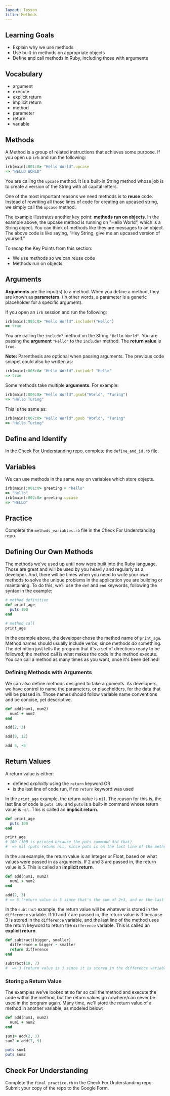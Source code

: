 ```yaml
---
layout: lesson
title: Methods
---
```


## Learning Goals

- Explain why we use methods
- Use built-in methods on appropriate objects
- Define and call methods in Ruby, including those with arguments

## Vocabulary

- argument
- execute
- explicit return
- implicit return
- method
- parameter
- return
- variable

## Methods

A Method is a group of related instructions that achieves some purpose. If you open up `irb` and run the following:

```ruby
irb(main):001:0> "Hello World".upcase
=> "HELLO WORLD"
```

You are calling the `upcase` method. It is a built-in String method whose job is to create a version of the String with all capital letters.

One of the most important reasons we need methods is to **reuse** code. Instead of rewriting all those lines of code for creating an upcased string, we simply call the `upcase` method.

The example illustrates another key point: **methods run on objects**. In the example above, the upcase method is running on "Hello World", which is a String object. You can think of methods like they are messages to an object. The above code is like saying, “Hey String, give me an upcased version of yourself.”

To recap the Key Points from this section:
- We use methods so we can reuse code
- Methods run on objects

## Arguments

**Arguments** are the input(s) to a method. When you define a method, they are known as **parameters**. (In other words, a parameter is a generic placeholder for a specific argument).

If you open an `irb` session and run the following:

```ruby
irb(main):005:0> "Hello World".include?("Hello")
=> true
```

You are calling the `include?` method on the String `"Hello World"`. You are passing the **argument** `"Hello"` to the `include?` method. The **return value** is `true`.

**Note:** Parenthesis are optional when passing arguments. The previous code snippet could also be written as:

```ruby
irb(main):005:0> "Hello World".include? "Hello"
=> true
```

Some methods take multiple **arguments**. For example:

```ruby
irb(main):006:0> "Hello World".gsub("World", "Turing")
=> "Hello Turing"
```

This is the same as:

```ruby
irb(main):007:0> "Hello World".gsub "World", "Turing"
=> "Hello Turing"
```

## Define and Identify

In the [Check For Understanding repo](https://github.com/turingschool/methods_cfu_am0/blob/main/self_eval.md), complete the `define_and_id.rb` file.

## Variables

We can use methods in the same way on variables which store objects.

```ruby
irb(main):001:0> greeting = "hello"
=> "hello"
irb(main):002:0> greeting.upcase
=> "HELLO"
```

## Practice

Complete the `methods_variables.rb` file in the Check For Understanding repo.

## Defining Our Own Methods

The methods we've used up until now were built into the Ruby language. Those are great and will be used by you heavily and regularly as a developer. And, there will be times when you need to write your own methods to solve the unique problems in the application you are building or maintaining. To do this, we'll use the `def` and `end` keywords, following the syntax in the example:

```ruby
# method definition
def print_age
  puts 100
end

# method call
print_age
```

In the example above, the developer chose the method name of `print_age`. Method names should usually include verbs, since methods _do_ something. The definition just tells the program that it's a set of directions ready to be followed; the method call is what makes the code in the method execute. You can call a method as many times as you want, once it's been defined!

### Defining Methods with Arguments

We can also define methods designed to take arguments. As developers, we have control to name the parameters, or placeholders, for the data that will be passed in. Those names should follow variable name conventions and be concise, yet descriptive.

```ruby
def add(num1, num2)
  num1 + num2
end

add(2, 3)

add(9, 12)

add 8, -8
```

## Return Values

A return value is either:

- defined _explicitly_ using the `return` keyword OR
- is the last line of code run, if no `return` keyword was used

In the `print_age` example, the return value is `nil`. The reason for this is, the last line of code is `puts 100`, and `puts` is a built-in command whose return value is `nil`. This is called an **implicit return**.

```ruby
def print_age
  puts 100
end

print_age
# 100 (100 is printed because the puts command did that)
#  => nil (puts retuns nil, since puts is on the last line of the method, the return value of the method is nil)
```

In the `add` example, the return value is an Integer or Float, based on what values were passed in as arguments. If 2 and 3 are passed in, the return value is 5. This is called an **implicit return**.

```ruby
def add(num1, num2)
  num1 + num2
end

add(2, 3)
# => 5 (return value is 5 since that's the sum of 2+3, and on the last line of the method)
```

In the `subtract` example, the return value will be whatever is stored in the `difference` variable. If 10 and 7 are passed in, the return value is 3 because 3 is stored in the `difference` variable, and the last line of the method uses the return keyword to return the `difference` variable. This is called an **explicit return**.

```ruby
def subtract(bigger, smaller)
  difference = bigger - smaller
  return difference
end

subtract(10, 7)
#  => 3 (return value is 3 since it is stored in the difference variable, and the last line of the method uses the return keyword)
```

### Storing a Return Value

The examples we've looked at so far so call the method and execute the code within the method, but the return values go nowhere/can never be used in the program again. Many time, we'll store the return value of a method in another variable, as modeled below:

```ruby
def add(num1, num2)
  num1 + num2
end

sum1= add(2, 3)
sum2 = add(7, 9)

puts sum1
puts sum2
```

## Check For Understanding

Complete the `final_practice.rb` in the Check For Understanding repo. Submit your copy of the repo to the Google Form.

<br><br><br>